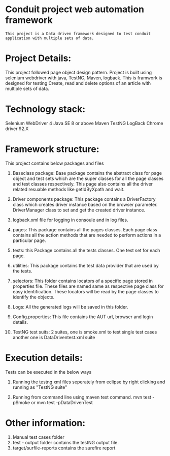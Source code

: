 # Conduit project web automation framework

	This project is a Data driven framework designed to test conduit application with multiple sets of data. 

# Project Details:

 This project followed page object design pattern. Project is built using selenium webdriver with java, TestNG, Maven, logback. This is framwork is designed for testing Create, read and delete options of an article with multiple sets of data. 
 
# Technology stack:
Selenium WebDriver 4
Java SE 8 or above
Maven 
TestNG 
LogBack
Chrome driver 92.X 


# Framework structure:
This project contains below packages and files
  1. Baseclass package: Base package contains the  abstract class for page object and test sets which are the super classes for all the page classes and test classes respectively. This page also contains all the driver related resuable methods like getIdByXpath and wait.

  2. Driver components package: This package contains a DriverFactory class which creates driver instance based on the browser parameter. DriverManager class to set and get the created driver instance.
  
  3. logback.xml file for logging in consoule and in log files. 
   
  4. pages: This package contains all the pages classes. Each page class contains all the action methods that are needed to perform actions in a particular page.  

  5. tests: this Package contains all the tests classes. One test set for each page.

  6. utilities: This package contains the test data provider that are used by the tests.

  7. selectors: This folder contains locators of a specific page stored in properties file. These files are named same as respective page class for easy identification. These locators will be read by the page classes to identify the objects.

  8. Logs: All the generated logs will be saved in this folder.
 
 9. Config.properties: This file contains the AUT url, browser and login details.

10. TestNG test suits: 2 suites, one is smoke.xml to test single test cases another one is DataDriventest.xml suite 

# Execution details:
Tests can be executed in the below ways

 1. Running the testng xml files seperately from eclipse by right clicking and running as "TestNG suite"

 2. Running from command line using maven test command.
        mvn test -pSmoke or mvn test -pDataDrivenTest


# Other information:
 1. Manual test cases folder 
 2. test - output folder contains the testNG output file.
 3. target/surfile-reports contains the surefire report
